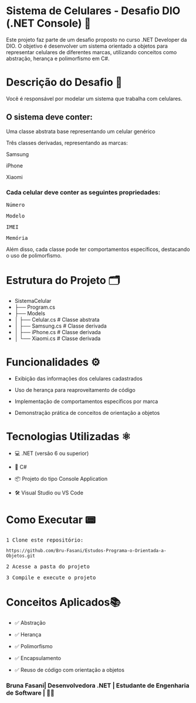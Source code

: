# Sistema de Celulares - Desafio DIO (.NET Console) 📱
Este projeto faz parte de um desafio proposto no curso .NET Developer da DIO. O objetivo é desenvolver um sistema orientado a objetos para representar celulares de diferentes marcas, utilizando conceitos como abstração, herança e polimorfismo em C#.
###
# Descrição do Desafio 📜
Você é responsável por modelar um sistema que trabalha com celulares. 
## O sistema deve conter:

 Uma classe abstrata base representando um celular genérico

Três classes derivadas, representando as marcas:

Samsung

iPhone

Xiaomi

### Cada celular deve conter as seguintes propriedades:

<pre>Número</pre>

<pre>Modelo</pre>

<pre>IMEI</pre>

<pre>Memória</pre>

Além disso, cada classe pode ter comportamentos específicos, destacando o uso de polimorfismo.
###
# Estrutura do Projeto 🗂
-  SistemaCelular
- ├── Program.cs
- ├── Models
- │   ├── Celular.cs            # Classe abstrata
- │   ├── Samsung.cs            # Classe derivada
- │   ├── iPhone.cs             # Classe derivada
- │   └── Xiaomi.cs             # Classe derivada
###
# Funcionalidades ⚙
- Exibição das informações dos celulares cadastrados

- Uso de herança para reaproveitamento de código

- Implementação de comportamentos específicos por marca

- Demonstração prática de conceitos de orientação a objetos
###
# Tecnologias Utilizadas ⚛
- 💻 .NET (versão 6 ou superior)

- 🧾 C#

- 📦 Projeto do tipo Console Application

- 🛠️ Visual Studio ou VS Code
###
# Como Executar 📟
<pre>1 Clone este repositório:</pre>
```
https://github.com/Bru-Fasani/Estudos-Programa-o-Orientada-a-Objetos.git
```
<pre>2 Acesse a pasta do projeto</pre>
<pre>3 Compile e execute o projeto</pre>
###
# Conceitos Aplicados📚
- ✅ Abstração

- ✅ Herança

- ✅ Polimorfismo

- ✅ Encapsulamento

- ✅ Reuso de código com orientação a objetos
###
###  Bruna Fasani| Desenvolvedora .NET | Estudante de Engenharia de Software | 👩‍💻
